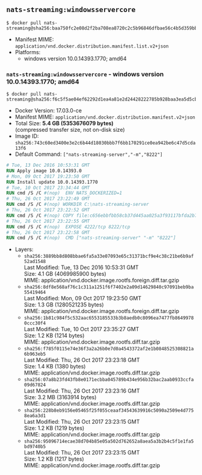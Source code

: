 ## `nats-streaming:windowsservercore`

```console
$ docker pull nats-streaming@sha256:baa750fc2e08d2f2ba708ea8720c2c5b96846dfbae56c4b5d359bb23bf787426
```

-	Manifest MIME: `application/vnd.docker.distribution.manifest.list.v2+json`
-	Platforms:
	-	windows version 10.0.14393.1770; amd64

### `nats-streaming:windowsservercore` - windows version 10.0.14393.1770; amd64

```console
$ docker pull nats-streaming@sha256:f6c5f5ae04ef62292d1ea4a81e2d24428222785b928baa3ea5d5cb90068f7d03
```

-	Docker Version: 17.03.0-ce
-	Manifest MIME: `application/vnd.docker.distribution.manifest.v2+json`
-	Total Size: **5.4 GB (5353676079 bytes)**  
	(compressed transfer size, not on-disk size)
-	Image ID: `sha256:743c60ed3400e3e2c6b44d18030bbb7f6bb170291ce0ea942be6c47d5cda13f6`
-	Default Command: `["nats-streaming-server","-m","8222"]`

```dockerfile
# Tue, 13 Dec 2016 10:53:31 GMT
RUN Apply image 10.0.14393.0
# Mon, 09 Oct 2017 19:23:50 GMT
RUN Install update 10.0.14393.1770
# Tue, 10 Oct 2017 23:34:44 GMT
RUN cmd /S /C #(nop)  ENV NATS_DOCKERIZED=1
# Thu, 26 Oct 2017 23:22:49 GMT
RUN cmd /S /C #(nop) WORKDIR C:\nats-streaming-server
# Thu, 26 Oct 2017 23:22:52 GMT
RUN cmd /S /C #(nop) COPY file:c656ebbfbb58cb37d445aa025a3f93117bfda2b77866533dfe567a67a4a71e01 in nats-streaming-server.exe 
# Thu, 26 Oct 2017 23:22:55 GMT
RUN cmd /S /C #(nop)  EXPOSE 4222/tcp 8222/tcp
# Thu, 26 Oct 2017 23:22:58 GMT
RUN cmd /S /C #(nop)  CMD ["nats-streaming-server" "-m" "8222"]
```

-	Layers:
	-	`sha256:3889bb8d808bbae6fa5a33e07093e65c31371bcf9e4c38c21be6b9af52ad1548`  
		Last Modified: Tue, 13 Dec 2016 10:53:31 GMT  
		Size: 4.1 GB (4069985900 bytes)  
		MIME: application/vnd.docker.image.rootfs.foreign.diff.tar.gzip
	-	`sha256:8df8e568af76c1c311a1251f6f7402e2a09d14629840c97091beb9ba55419464`  
		Last Modified: Mon, 09 Oct 2017 19:23:50 GMT  
		Size: 1.3 GB (1280521235 bytes)  
		MIME: application/vnd.docker.image.rootfs.foreign.diff.tar.gzip
	-	`sha256:1b81c984f5c532aac6553185533b3b8aedb0c8096ea7477fb86499780ccc30f4`  
		Last Modified: Tue, 10 Oct 2017 23:35:27 GMT  
		Size: 1.2 KB (1214 bytes)  
		MIME: application/vnd.docker.image.rootfs.diff.tar.gzip
	-	`sha256:f785f0115e74e36f3a2a26b0e7d0a4543372af2e1b0848525308821a6b963eb5`  
		Last Modified: Thu, 26 Oct 2017 23:23:18 GMT  
		Size: 1.4 KB (1380 bytes)  
		MIME: application/vnd.docker.image.rootfs.diff.tar.gzip
	-	`sha256:07a8b23fd43fb8e0171ecbba045789b434e956b32bac2aab0933ccfa09d67824`  
		Last Modified: Thu, 26 Oct 2017 23:23:16 GMT  
		Size: 3.2 MB (3163914 bytes)  
		MIME: application/vnd.docker.image.rootfs.diff.tar.gzip
	-	`sha256:228b8eb9156e05465f25f055ceaaf34543639916c5090a2509e4d7758ea6a3d1`  
		Last Modified: Thu, 26 Oct 2017 23:23:15 GMT  
		Size: 1.2 KB (1219 bytes)  
		MIME: application/vnd.docker.image.rootfs.diff.tar.gzip
	-	`sha256:95096714ecae38d704b85e05a502d762652a8aea5a3b2b4c5f1e1fa5bd9740b5`  
		Last Modified: Thu, 26 Oct 2017 23:23:15 GMT  
		Size: 1.2 KB (1217 bytes)  
		MIME: application/vnd.docker.image.rootfs.diff.tar.gzip
